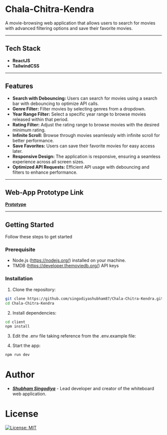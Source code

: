 # Chala-Chitra-Kendra  
A movie-browsing web application that allows users to search for movies with advanced filtering options and save their favorite movies.

---

## Tech Stack

- **ReactJS**  
- **TailwindCSS**

---

## Features  

- **Search with Debouncing:** Users can search for movies using a search bar with debouncing to optimize API calls.  
- **Genre Filter:** Filter movies by selecting genres from a dropdown.  
- **Year Range Filter:** Select a specific year range to browse movies released within that period.  
- **Rating Filter:** Adjust the rating range to browse movies with the desired minimum rating.  
- **Infinite Scroll:** Browse through movies seamlessly with infinite scroll for better performance.  
- **Save Favorites:** Users can save their favorite movies for easy access later.  
- **Responsive Design:** The application is responsive, ensuring a seamless experience across all screen sizes.  
- **Optimized API Requests:** Efficient API usage with debouncing and filters to enhance performance.  

---

## **Web-App Prototype Link**  
[**Prototype**](https://excalidraw.com/#json=u0VzniBu2Vf2JOE3_weGT,Y6wqxZmHiNHwt9mZCMhLNA)

---

## Getting Started
Follow these steps to get started

### Prerequisite

- Node.js (https://nodejs.org/) installed on your machine.
- TMDB (https://developer.themoviedb.org/) API keys

### Installation

1. Clone the repository:
```bash
git clone https://github.com/singodiyashubham87/Chala-Chitra-Kendra.git
cd Chala-Chitra-Kendra
```
   
2. Install dependencies:
```bash
cd client
npm install
```
3. Edit the .env file taking reference from the .env.example file:

4. Start the app:
```bash
npm run dev
  ```

# Author

- [**_Shubham Singodiya_**](https://shubham-s-socials.vercel.app/) - Lead developer and creator of the whiteboard web application.

# License

[![License: MIT](https://img.shields.io/badge/License-MIT-yellow.svg)](https://opensource.org/licenses/MIT)